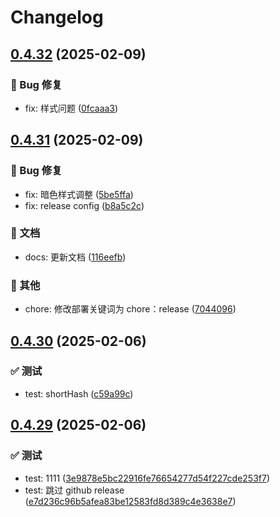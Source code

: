 # Changelog

## [0.4.32](https://43.156.136.151/zzaoclub/blogz/compare/v0.4.31...v0.4.32) (2025-02-09)


### 🐛 Bug 修复

* fix: 样式问题 ([0fcaaa3](https://github.com/aatrooox/blog.zzao.club/commit/0fcaaa327099ec5b67d066ffe8b782ede883895a))

## [0.4.31](https://43.156.136.151/zzaoclub/blogz/compare/v0.4.30...v0.4.31) (2025-02-09)


### 🐛 Bug 修复

* fix: 暗色样式调整 ([5be5ffa](https://github.com/aatrooox/blog.zzao.club/commit/5be5ffa217af5f9c34e36ad8c4a5fba891282c52))
* fix: release config ([b8a5c2c](https://github.com/aatrooox/blog.zzao.club/commit/b8a5c2c4b5db84a82bb88fc7c2503ee9150e7bad))

### 📝 文档

* docs: 更新文档 ([116eefb](https://github.com/aatrooox/blog.zzao.club/commit/116eefb340e87c06543b5e59527a379b52d1e9b4))

### 🔨 其他

* chore: 修改部署关键词为 chore：release ([7044096](https://github.com/aatrooox/blog.zzao.club/commit/70440961f6dbf437d1ea74f0f12edb211ef52afa))

## [0.4.30](///compare/v0.4.29...v0.4.30) (2025-02-06)


### ✅ 测试

* test: shortHash ([c59a99c](https://github.com/aatrooox/blog.zzao.club/commit/c59a99ca1f3dcfbee3b2e8d0b382e8be681f9849))

## [0.4.29](///compare/v0.4.28...v0.4.29) (2025-02-06)


### ✅ 测试

* test: 1111 ([3e9878e5bc22916fe76654277d54f227cde253f7](https://github.com/aatrooox/blog.zzao.club/commit/3e9878e5bc22916fe76654277d54f227cde253f7))
* test: 跳过 github release ([e7d236c96b5afea83be12583fd8d389c4e3638e7](https://github.com/aatrooox/blog.zzao.club/commit/e7d236c96b5afea83be12583fd8d389c4e3638e7))
